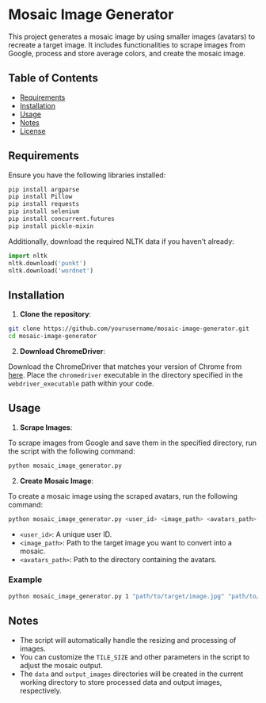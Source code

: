# Mosaic Image Generator

This project generates a mosaic image by using smaller images (avatars) to recreate a target image. It includes functionalities to scrape images from Google, process and store average colors, and create the mosaic image.

## Table of Contents

- [Requirements](#requirements)
- [Installation](#installation)
- [Usage](#usage)
- [Notes](#notes)
- [License](#license)

## Requirements

Ensure you have the following libraries installed:

```bash
pip install argparse
pip install Pillow
pip install requests
pip install selenium
pip install concurrent.futures
pip install pickle-mixin
```

Additionally, download the required NLTK data if you haven't already:

```python
import nltk
nltk.download('punkt')
nltk.download('wordnet')
```

## Installation

1. **Clone the repository**:

```bash
git clone https://github.com/yourusername/mosaic-image-generator.git
cd mosaic-image-generator
```

2. **Download ChromeDriver**:

Download the ChromeDriver that matches your version of Chrome from [here](https://sites.google.com/chromium.org/driver/). Place the `chromedriver` executable in the directory specified in the `webdriver_executable` path within your code.

## Usage

1. **Scrape Images**:

To scrape images from Google and save them in the specified directory, run the script with the following command:

```bash
python mosaic_image_generator.py
```

2. **Create Mosaic Image**:

To create a mosaic image using the scraped avatars, run the following command:

```bash
python mosaic_image_generator.py <user_id> <image_path> <avatars_path>
```

- `<user_id>`: A unique user ID.
- `<image_path>`: Path to the target image you want to convert into a mosaic.
- `<avatars_path>`: Path to the directory containing the avatars.

### Example

```bash
python mosaic_image_generator.py 1 "path/to/target/image.jpg" "path/to/avatars"
```

## Notes

- The script will automatically handle the resizing and processing of images.
- You can customize the `TILE_SIZE` and other parameters in the script to adjust the mosaic output.
- The `data` and `output_images` directories will be created in the current working directory to store processed data and output images, respectively.
